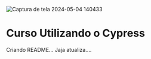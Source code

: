 ![Captura de tela 2024-05-04 140433](https://github.com/leodatadev/cypress-express-mark/assets/141060396/5c4a52ee-6141-453f-9664-71c98589c7e9)

# Curso Utilizando o Cypress

Criando README... Jaja atualiza....
